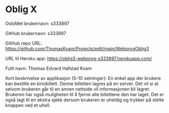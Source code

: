 Oblig X
=======
OsloMet brukernavn: s333897

GitHub brukernavn: s333897

GitHub repo URL: https://github.com/ThomasKvam/Projects/edit/main/WebprogOblig3

URL til Heroku app: https://oblig3-webprog-s333897.herokuapp.com/ 

Fullt navn: Thomas Edvard Hafstad Kvam

Kort beskrivelse av applikasjon (5–10 setninger):
En enkel app der brukere kan bestille en kinobillett. Denne billetten lagres på en server. Det vil si at selvom 
brukeren går til en annen nettside vil informasjonen bli lagret. Brukeren har også muligheten til å fjerne alle 
billettene den har laget. Det er også lagt til en ekstra sjekk dersom brukeren er uheldig og trykker på slette 
knappen ved et uhell. 
